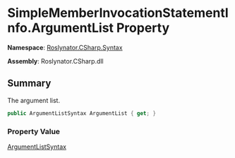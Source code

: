 # SimpleMemberInvocationStatementInfo\.ArgumentList Property

**Namespace**: [Roslynator.CSharp.Syntax](../../README.md)

**Assembly**: Roslynator\.CSharp\.dll

## Summary

The argument list\.

```csharp
public ArgumentListSyntax ArgumentList { get; }
```

### Property Value

[ArgumentListSyntax](https://docs.microsoft.com/en-us/dotnet/api/microsoft.codeanalysis.csharp.syntax.argumentlistsyntax)

